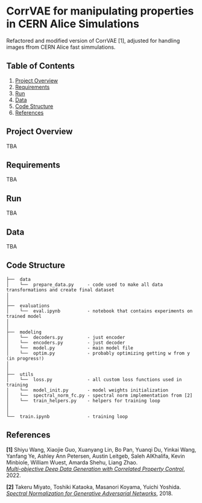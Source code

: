 # CorrVAE for manipulating properties in CERN Alice Simulations

Refactored and modified version of CorrVAE [1], adjusted for handling images ffrom CERN Alice fast simmulations.

## Table of Contents

1. [Project Overview](#project-overview)
2. [Requirements](#requirements)
3. [Run](#run)
4. [Data](#data)
5. [Code Structure](#code-structure)
6. [References](#references)

## Project Overview

TBA

## Requirements

TBA

## Run

TBA

## Data

TBA

## Code Structure
```
├──  data  
│    └──  prepare_data.py     - code used to make all data transformations and create final dataset
│
│
├──  evaluations
│    └──  eval.ipynb          - notebook that contains experiments on trained model 
│
│
├──  modeling
│    └──  decoders.py         - just encoder
│    └──  encoders.py         - just decoder
│    └──  model.py            - main model file
│    └──  optim.py            - probably optimizing getting w from y (in progress!)
│
│
├──  utils
│    └──  loss.py             - all custom loss functions used in training
│    └──  model_init.py       - model weights initialization
│    └──  spectral_norm_fc.py - spectral norm implementation from [2]
│    └──  train_helpers.py    - helpers for training loop
│
│
└──  train.ipynb              - training loop
```

## References

**[1]** Shiyu Wang, Xiaojie Guo, Xuanyang Lin, Bo Pan, Yuanqi Du, Yinkai Wang, Yanfang Ye, Ashley Ann Petersen, Austin Leitgeb, Saleh AlKhalifa, Kevin Minbiole, William Wuest, Amarda Shehu, Liang Zhao.</br>
    *[Multi-objective Deep Data Generation with Correlated Property Control](https://arxiv.org/pdf/2210.01796)*, 2022.

**[2]** Takeru Miyato, Toshiki Kataoka, Masanori Koyama, Yuichi Yoshida.</br>
    *[Spectral Normalization for Generative Adversarial Networks](https://arxiv.org/abs/1802.05957)*, 2018.
